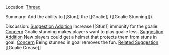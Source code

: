 Location: [Thread](https://discord.com/channels/1092928496474521700/1124839343262007316)

Summary:
Add the ability to [[Stun]] the [[Goalie]] ([[Goalie Stunning]]).

Discussion:
[Suggestion Addition](https://discord.com/channels/1092928496474521700/1124839343262007316/1124841232468815922) Increase [[Stun]] immunity for the goalie.
[Concern](https://discord.com/channels/1092928496474521700/1124839343262007316/1124857253233700894) Goalie stunning makes players want to play goalie less.
[Suggestion Addition](https://discord.com/channels/1092928496474521700/1124839343262007316/1125493107249643620) New players could get a helmet that protects them from stuns in goal. 
[Concern](https://discord.com/channels/1092928496474521700/1124839343262007316/1125501754730098828) Being stunned in goal removes the fun.
[Related Suggestion](https://discord.com/channels/1092928496474521700/1124839343262007316/1125613805611786332) [[Goalie Crease]]